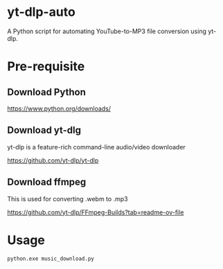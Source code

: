 # yt-dlp-auto
A Python script for automating YouTube-to-MP3 file conversion using yt-dlp.

# Pre-requisite
## Download Python

https://www.python.org/downloads/

## Download yt-dlg

yt-dlp is a feature-rich command-line audio/video downloader

https://github.com/yt-dlp/yt-dlp

## Download ffmpeg

This is used for converting .webm to .mp3

https://github.com/yt-dlp/FFmpeg-Builds?tab=readme-ov-file

# Usage

```
python.exe music_download.py
```
